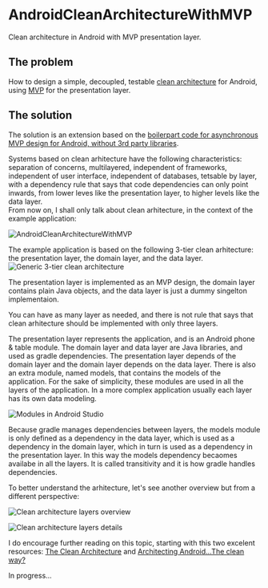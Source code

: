 # AndroidCleanArchitectureWithMVP
Clean architecture in Android with MVP presentation layer.

The problem
-------
How to design a simple, decoupled, testable [clean architecture](https://8thlight.com/blog/uncle-bob/2012/08/13/the-clean-architecture.html) for Android, using [MVP](https://en.wikipedia.org/wiki/Model%E2%80%93view%E2%80%93presenter) for the presentation layer.

The solution
-------
The solution is an extension based on the [boilerpart code for asynchronous MVP design for Android, without 3rd party libraries](https://github.com/ovicon/AndroidAsynchronousMVPBoilerpart). 

Systems based on clean arhitecture have the following characteristics: separation of concerns, multilayered, independent of frameworks, independent of user interface, independent of databases, tetsable by layer, with a dependency rule that says that code dependencies can only point inwards, from lower leves like the presentation layer, to higher levels like the data layer.  
From now on, I shall only talk about clean arhitecture, in the context of the example application:

![AndroidCleanArchitectureWithMVP](http://www.ovidiuconeac.ro/wp-content/uploads/2017/02/AndroidCleanArchitectureWithMVP_emulator-169x300.png "AndroidCleanArchitectureWithMVP")

The example application is based on the following 3-tier clean arhitecture: the presentation layer, the domain layer, and the data layer.
![Generic 3-tier clean architecture](http://www.ovidiuconeac.ro/wp-content/uploads/2017/02/clean_architecture_layers.png "Generic 3-tier clean architecture")

The presentation layer is implemented as an MVP design, the domain layer contains plain Java objects, and the data layer is just a dummy singelton implementaion. 

You can have as many layer as needed, and there is not rule that says that clean arhitecture should be implemented with only three layers.

The presentation layer represents the application, and is an Android phone & table module. The domain layer and data layer are Java libraries, and used as gradle dependencies. The presentation layer depends of the domain layer and the domain layer depends on the data layer. There is also an extra module, named models, that contains the models of the application. For the sake of simplicity, these modules are used in all the layers of the application. In a more complex application usually each layer has its own data modeling.

![Modules in Android Studio](http://www.ovidiuconeac.ro/wp-content/uploads/2017/02/modules.png "Modules in Android Studio")

Because gradle manages dependencies between layers, the models module is only defined as a dependency in the data layer, which is used as a dependency in the domain layer, which in turn is used as a dependency in the presentation layer. In this way the models dependency becaomes availabe in all the layers. It is called transitivity and it is how gradle handles dependencies.

To better understand the arhitecture, let's see another overview but from a different perspective:

![Clean architecture layers overview](http://www.ovidiuconeac.ro/wp-content/uploads/2017/02/clean_architecture_layers_onion_overview.png "Clean architecture layers overview")

![Clean architecture layers details](http://www.ovidiuconeac.ro/wp-content/uploads/2017/02/clean_architecture_layers_onion_detail.png "Clean architecture layers details")



I do encourage further reading on this topic, starting with this two excelent resources: [The Clean Architecture](https://8thlight.com/blog/uncle-bob/2012/08/13/the-clean-architecture.html) and [Architecting Android…The clean way?](http://fernandocejas.com/2014/09/03/architecting-android-the-clean-way/)

In progress...


